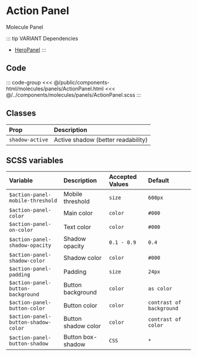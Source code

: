 # Action Panel
<Badge type="info">Molecule</Badge> <Badge type="info">Panel</Badge>

::: tip VARIANT Dependencies
- [HeroPanel](/molecules/panels/HeroPanel)
  :::

## Code

<div class="dev-section">
    <!--@include: ../../public/components-html/molecules/panels/ActionPanel.html -->
</div>

::: code-group
<<< @/public/components-html/molecules/panels/ActionPanel.html
<<< @/../components/molecules/panels/ActionPanel.scss
:::

## Classes

| Prop             | Description                                     |
|:-----------------|:------------------------------------------------|
| `shadow-active`  | Active shadow (better readability)              |

## SCSS variables

| Variable                            | Description         | Accepted Values | Default                  |
|:------------------------------------|:--------------------|:----------------|:-------------------------|
| `$action-panel-mobile-threshold`    | Mobile threshold    | `size`          | `600px`                  |
| `$action-panel-color`               | Main color          | `color`         | `#000`                   |
| `$action-panel-on-color`            | Text color          | `color`         | `#000`                   |
| `$action-panel-shadow-opacity`      | Shadow opacity      | `0.1 - 0.9`     | `0.4`                    |
| `$action-panel-shadow-color`        | Shadow color        | `color`         | `#000`                   |
| `$action-panel-padding`             | Padding             | `size`          | `24px`                   |
| `$action-panel-button-background`   | Button background   | `color`         | `as color`               |
| `$action-panel-button-color`        | Button color        | `color`         | `contrast of background` |
| `$action-panel-button-shadow-color` | Button shadow color | `color`         | `contrast of color`      |
| `$action-panel-button-shadow`       | Button box-shadow   | `CSS`           | `*`                      |


<style lang="scss">
@import "docs/theme.scss";

// $action-panel-color: $primary-color;

@import "components/molecules/panels/ActionPanel.scss";
</style>